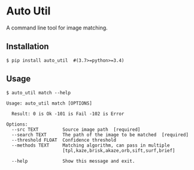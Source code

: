 # Auto Util

A command line tool for image matching.

## Installation

```
$ pip install auto_util  #(3.7>=python>=3.4)
```

## Usage
```
$ auto_util match --help
```
```
Usage: auto_util match [OPTIONS]

  Result: 0 is Ok -101 is Fail -102 is Error

Options:
  --src TEXT         Source image path  [required]
  --search TEXT      The path of the image to be matched  [required]
  --threshold FLOAT  Confidence threshold
  --methods TEXT     Matching algorithm, can pass in multiple
                     [tpl,kaze,brisk,akaze,orb,sift,surf,brief]

  --help             Show this message and exit.
```
